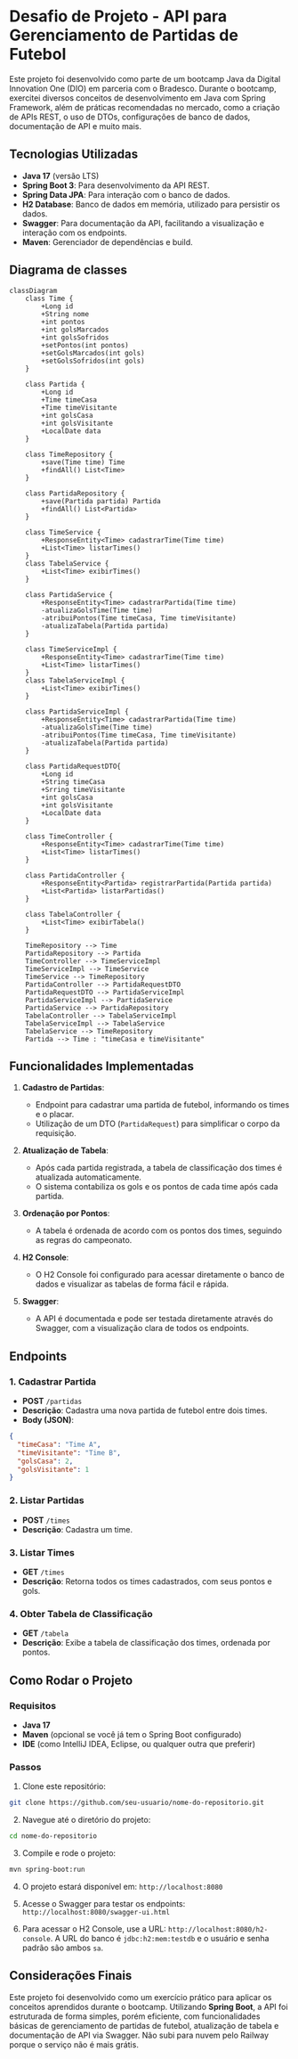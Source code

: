 
# Desafio de Projeto - API para Gerenciamento de Partidas de Futebol

Este projeto foi desenvolvido como parte de um bootcamp Java da Digital Innovation One (DIO) em parceria com o Bradesco. Durante o bootcamp, exercitei diversos conceitos de desenvolvimento em Java com Spring Framework, além de práticas recomendadas no mercado, como a criação de APIs REST, o uso de DTOs, configurações de banco de dados, documentação de API e muito mais.

## Tecnologias Utilizadas

- **Java 17** (versão LTS)
- **Spring Boot 3**: Para desenvolvimento da API REST.
- **Spring Data JPA**: Para interação com o banco de dados.
- **H2 Database**: Banco de dados em memória, utilizado para persistir os dados.
- **Swagger**: Para documentação da API, facilitando a visualização e interação com os endpoints.
- **Maven**: Gerenciador de dependências e build.

## Diagrama de classes
```mermaid
classDiagram
    class Time {
        +Long id
        +String nome
        +int pontos
        +int golsMarcados
        +int golsSofridos
        +setPontos(int pontos)
        +setGolsMarcados(int gols)
        +setGolsSofridos(int gols)
    }
    
    class Partida {
        +Long id
        +Time timeCasa
        +Time timeVisitante
        +int golsCasa
        +int golsVisitante
        +LocalDate data
    }
    
    class TimeRepository {
        +save(Time time) Time
        +findAll() List<Time>
    }

    class PartidaRepository {
        +save(Partida partida) Partida
        +findAll() List<Partida>
    }

    class TimeService {
        +ResponseEntity<Time> cadastrarTime(Time time)
        +List<Time> listarTimes()
    }
    class TabelaService {
        +List<Time> exibirTimes()
    }

    class PartidaService {
        +ResponseEntity<Time> cadastrarPartida(Time time)
        -atualizaGolsTime(Time time)
        -atribuiPontos(Time timeCasa, Time timeVisitante)
        -atualizaTabela(Partida partida)
    }

    class TimeServiceImpl {
        +ResponseEntity<Time> cadastrarTime(Time time)
        +List<Time> listarTimes()
    }
    class TabelaServiceImpl {
        +List<Time> exibirTimes()
    }

    class PartidaServiceImpl {
        +ResponseEntity<Time> cadastrarPartida(Time time)
        -atualizaGolsTime(Time time)
        -atribuiPontos(Time timeCasa, Time timeVisitante)
        -atualizaTabela(Partida partida)
    }

    class PartidaRequestDTO{
        +Long id
        +String timeCasa
        +Srring timeVisitante
        +int golsCasa
        +int golsVisitante
        +LocalDate data
    }

    class TimeController {
        +ResponseEntity<Time> cadastrarTime(Time time)
        +List<Time> listarTimes()
    }

    class PartidaController {
        +ResponseEntity<Partida> registrarPartida(Partida partida)
        +List<Partida> listarPartidas()
    }

    class TabelaController {
        +List<Time> exibirTabela()
    }

    TimeRepository --> Time
    PartidaRepository --> Partida
    TimeController --> TimeServiceImpl
    TimeServiceImpl --> TimeService
    TimeService --> TimeRepository
    PartidaController --> PartidaRequestDTO
    PartidaRequestDTO --> PartidaServiceImpl
    PartidaServiceImpl --> PartidaService
    PartidaService --> PartidaRepository
    TabelaController --> TabelaServiceImpl
    TabelaServiceImpl --> TabelaService
    TabelaService --> TimeRepository
    Partida --> Time : "timeCasa e timeVisitante"
```

## Funcionalidades Implementadas

1. **Cadastro de Partidas**:
   - Endpoint para cadastrar uma partida de futebol, informando os times e o placar.
   - Utilização de um DTO (`PartidaRequest`) para simplificar o corpo da requisição.
   
2. **Atualização de Tabela**:
   - Após cada partida registrada, a tabela de classificação dos times é atualizada automaticamente.
   - O sistema contabiliza os gols e os pontos de cada time após cada partida.

3. **Ordenação por Pontos**:
   - A tabela é ordenada de acordo com os pontos dos times, seguindo as regras do campeonato.
   
4. **H2 Console**:
   - O H2 Console foi configurado para acessar diretamente o banco de dados e visualizar as tabelas de forma fácil e rápida.

5. **Swagger**:
   - A API é documentada e pode ser testada diretamente através do Swagger, com a visualização clara de todos os endpoints.

## Endpoints

### 1. **Cadastrar Partida**
- **POST** `/partidas`
- **Descrição**: Cadastra uma nova partida de futebol entre dois times.
- **Body (JSON)**:
```json
{
  "timeCasa": "Time A",
  "timeVisitante": "Time B",
  "golsCasa": 2,
  "golsVisitante": 1
}
```

### 2. **Listar Partidas**
- **POST** `/times`
- **Descrição**: Cadastra um time.

### 3. **Listar Times**
- **GET** `/times`
- **Descrição**: Retorna todos os times cadastrados, com seus pontos e gols.

### 4. **Obter Tabela de Classificação**
- **GET** `/tabela`
- **Descrição**: Exibe a tabela de classificação dos times, ordenada por pontos.

## Como Rodar o Projeto

### Requisitos

- **Java 17**
- **Maven** (opcional se você já tem o Spring Boot configurado)
- **IDE** (como IntelliJ IDEA, Eclipse, ou qualquer outra que preferir)

### Passos

1. Clone este repositório:

```bash
git clone https://github.com/seu-usuario/nome-do-repositorio.git
```

2. Navegue até o diretório do projeto:

```bash
cd nome-do-repositorio
```

3. Compile e rode o projeto:

```bash
mvn spring-boot:run
```

4. O projeto estará disponível em: `http://localhost:8080`

5. Acesse o Swagger para testar os endpoints: `http://localhost:8080/swagger-ui.html`

6. Para acessar o H2 Console, use a URL: `http://localhost:8080/h2-console`. A URL do banco é `jdbc:h2:mem:testdb` e o usuário e senha padrão são ambos `sa`.

## Considerações Finais

Este projeto foi desenvolvido como um exercício prático para aplicar os conceitos aprendidos durante o bootcamp. Utilizando **Spring Boot**, a API foi estruturada de forma simples, porém eficiente, com funcionalidades básicas de gerenciamento de partidas de futebol, atualização de tabela e documentação de API via Swagger. Não subi para nuvem pelo Railway porque o serviço não é mais grátis.


